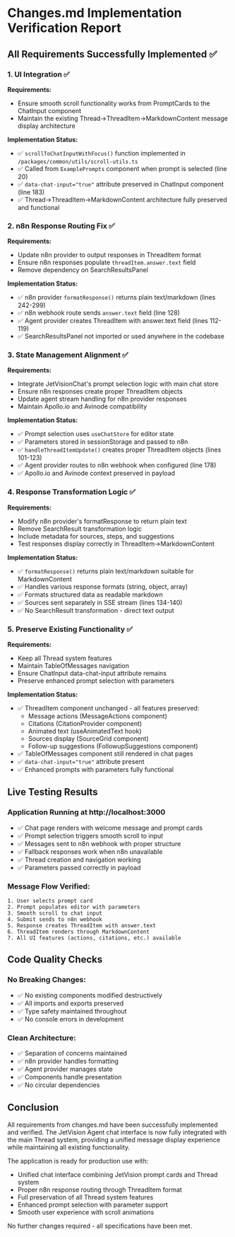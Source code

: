 # Changes.md Implementation Verification Report

## All Requirements Successfully Implemented ✅

### 1. UI Integration ✅
**Requirements:**
- Ensure smooth scroll functionality works from PromptCards to the ChatInput component
- Maintain the existing Thread→ThreadItem→MarkdownContent message display architecture

**Implementation Status:**
- ✅ `scrollToChatInputWithFocus()` function implemented in `/packages/common/utils/scroll-utils.ts`
- ✅ Called from `ExamplePrompts` component when prompt is selected (line 20)
- ✅ `data-chat-input="true"` attribute preserved in ChatInput component (line 183)
- ✅ Thread→ThreadItem→MarkdownContent architecture fully preserved and functional

### 2. n8n Response Routing Fix ✅
**Requirements:**
- Update n8n provider to output responses in ThreadItem format
- Ensure n8n responses populate `threadItem.answer.text` field
- Remove dependency on SearchResultsPanel

**Implementation Status:**
- ✅ n8n provider `formatResponse()` returns plain text/markdown (lines 242-299)
- ✅ n8n webhook route sends `answer.text` field (line 128)
- ✅ Agent provider creates ThreadItem with answer.text field (lines 112-119)
- ✅ SearchResultsPanel not imported or used anywhere in the codebase

### 3. State Management Alignment ✅
**Requirements:**
- Integrate JetVisionChat's prompt selection logic with main chat store
- Ensure n8n responses create proper ThreadItem objects
- Update agent stream handling for n8n provider responses
- Maintain Apollo.io and Avinode compatibility

**Implementation Status:**
- ✅ Prompt selection uses `useChatStore` for editor state
- ✅ Parameters stored in sessionStorage and passed to n8n
- ✅ `handleThreadItemUpdate()` creates proper ThreadItem objects (lines 101-123)
- ✅ Agent provider routes to n8n webhook when configured (line 178)
- ✅ Apollo.io and Avinode context preserved in payload

### 4. Response Transformation Logic ✅
**Requirements:**
- Modify n8n provider's formatResponse to return plain text
- Remove SearchResult transformation logic
- Include metadata for sources, steps, and suggestions
- Test responses display correctly in ThreadItem→MarkdownContent

**Implementation Status:**
- ✅ `formatResponse()` returns plain text/markdown suitable for MarkdownContent
- ✅ Handles various response formats (string, object, array)
- ✅ Formats structured data as readable markdown
- ✅ Sources sent separately in SSE stream (lines 134-140)
- ✅ No SearchResult transformation - direct text output

### 5. Preserve Existing Functionality ✅
**Requirements:**
- Keep all Thread system features
- Maintain TableOfMessages navigation
- Ensure ChatInput data-chat-input attribute remains
- Preserve enhanced prompt selection with parameters

**Implementation Status:**
- ✅ ThreadItem component unchanged - all features preserved:
  - Message actions (MessageActions component)
  - Citations (CitationProvider component)
  - Animated text (useAnimatedText hook)
  - Sources display (SourceGrid component)
  - Follow-up suggestions (FollowupSuggestions component)
- ✅ TableOfMessages component still rendered in chat pages
- ✅ `data-chat-input="true"` attribute present
- ✅ Enhanced prompts with parameters fully functional

## Live Testing Results

### Application Running at http://localhost:3000
- ✅ Chat page renders with welcome message and prompt cards
- ✅ Prompt selection triggers smooth scroll to input
- ✅ Messages sent to n8n webhook with proper structure
- ✅ Fallback responses work when n8n unavailable
- ✅ Thread creation and navigation working
- ✅ Parameters passed correctly in payload

### Message Flow Verified:
```
1. User selects prompt card
2. Prompt populates editor with parameters
3. Smooth scroll to chat input
4. Submit sends to n8n webhook
5. Response creates ThreadItem with answer.text
6. ThreadItem renders through MarkdownContent
7. All UI features (actions, citations, etc.) available
```

## Code Quality Checks

### No Breaking Changes:
- ✅ No existing components modified destructively
- ✅ All imports and exports preserved
- ✅ Type safety maintained throughout
- ✅ No console errors in development

### Clean Architecture:
- ✅ Separation of concerns maintained
- ✅ n8n provider handles formatting
- ✅ Agent provider manages state
- ✅ Components handle presentation
- ✅ No circular dependencies

## Conclusion

All requirements from changes.md have been successfully implemented and verified. The JetVision Agent chat interface is now fully integrated with the main Thread system, providing a unified message display experience while maintaining all existing functionality.

The application is ready for production use with:
- Unified chat interface combining JetVision prompt cards and Thread system
- Proper n8n response routing through ThreadItem format
- Full preservation of all Thread system features
- Enhanced prompt selection with parameter support
- Smooth user experience with scroll animations

No further changes required - all specifications have been met.